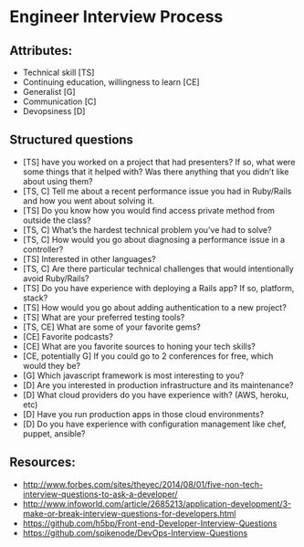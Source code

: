 # Engineer Interview Process

## Attributes:

* Technical skill [TS]
* Continuing education, willingness to learn [CE]
* Generalist [G]
* Communication [C]
* Devopsiness [D]

## Structured questions

* [TS] have you worked on a project that had presenters? If so, what were some things that it helped with? Was there anything that you didn’t like about using them?
* [TS, C] Tell me about a recent performance issue you had in Ruby/Rails and how you went about solving it.
* [TS] Do you know how you would find access  private method from outside the class?
* [TS, C] What’s the hardest technical problem you’ve had to solve?
* [TS, C] How would you go about diagnosing a performance issue in a controller?
* [TS] Interested in other languages?
* [TS, C] Are there particular technical challenges that would intentionally avoid Ruby/Rails?
* [TS] Do you have experience with deploying a Rails app? If so, platform, stack?
* [TS] How would you go about adding authentication to a new project?
* [TS] What are your preferred testing tools?
* [TS, CE] What are some of your favorite gems?
* [CE] Favorite podcasts?
* [CE] What are you favorite sources to honing your tech skills?
* [CE, potentially G] If you could go to 2 conferences for free, which would they be?
* [G] Which javascript framework is most interesting to you?
* [D] Are you interested in production infrastructure and its maintenance?
* [D] What cloud providers do you have experience with? (AWS, heroku, etc)
* [D] Have you run production apps in those cloud environments?
* [D] Do you have experience with configuration management like chef, puppet, ansible?

## Resources:

* http://www.forbes.com/sites/theyec/2014/08/01/five-non-tech-interview-questions-to-ask-a-developer/
* http://www.infoworld.com/article/2685213/application-development/3-make-or-break-interview-questions-for-developers.html
* https://github.com/h5bp/Front-end-Developer-Interview-Questions
* https://github.com/spikenode/DevOps-Interview-Questions
